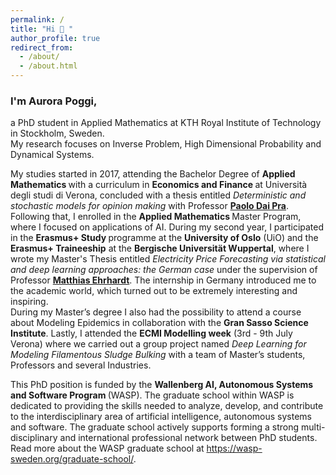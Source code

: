 ```yaml
---
permalink: /
title: "Hi 👋 "
author_profile: true
redirect_from: 
  - /about/
  - /about.html
---
```


<h3> I'm Aurora Poggi, </h3>
<p>
a PhD student in Applied Mathematics at KTH Royal Institute of Technology in Stockholm, Sweden. 
<br>
My research focuses on Inverse Problem, High Dimensional Probability and Dynamical Systems. 
</p>

<p>
My studies started in 2017, attending the Bachelor Degree of <strong> Applied Mathematics </strong> with a curriculum in <strong> Economics and Finance </strong> at <a>Università degli studi di Verona</a>, concluded with a thesis entitled <em>Deterministic and stochastic models for opinion making</em> with Professor <strong> <a href="https://www.di.univr.it/?ent=persona&id=11481"> Paolo Dai Pra</a></strong>.
<br>
Following that, I enrolled in the <strong> Applied Mathematics </strong> Master Program, where I focused on applications of AI.
During my second year, I participated in the <strong> Erasmus+ Study </strong> programme at the <strong>University of Oslo</strong> (UiO) and the <strong>Erasmus+ Traineeship</strong> at the <strong> Bergische Universität Wuppertal</strong>, where I wrote my Master's Thesis entitled <em> Electricity Price Forecasting via statistical and deep learning approaches: the German case </em> under the supervision of Professor <strong> <a href="https://ehrhardt.uni-wuppertal.de"> Matthias Ehrhardt</a></strong>. The internship in Germany introduced me to the academic world, which turned out to be extremely interesting and inspiring.
<br>
During my Master’s degree I also had the possibility to attend a course about Modeling Epidemics in collaboration with the <strong> Gran Sasso Science Institute</strong>. Lastly, I attended the <strong> ECMI Modelling week</strong> (3rd - 9th July Verona) where we carried out a group project named <em> Deep Learning for Modeling Filamentous Sludge Bulking </em> with a team of Master’s students, Professors and several Industries.
</p>
<p>
This PhD position is funded by the <strong> Wallenberg AI, Autonomous Systems and Software Program </strong> (WASP). The graduate school within WASP is dedicated to providing the skills needed to analyze, develop, and contribute to the interdisciplinary area of artificial intelligence, autonomous systems and software. The graduate school actively supports forming a strong multi-disciplinary and international professional network between PhD students. Read more about the WASP graduate school at <a href="https://wasp-sweden.org/graduate-school/"> https://wasp-sweden.org/graduate-school/</a>.</p>
